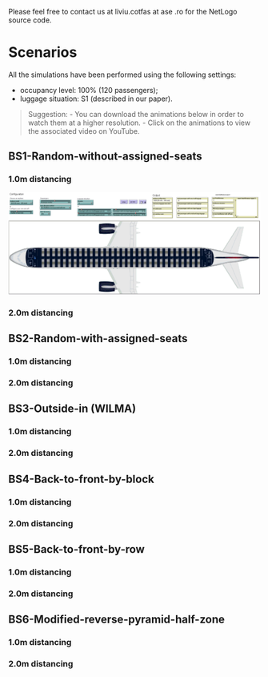 Please feel free to contact us at liviu.cotfas at ase .ro for the NetLogo source code. 

# Scenarios

All the simulations have been performed using the following settings:
- occupancy level: 100% (120 passengers);
- luggage situation: S1 (described in our paper).

> Suggestion: 
    - You can download the animations below in order to watch them at a higher resolution.
    - Click on the animations to view the associated video on YouTube.

## BS1-Random-without-assigned-seats
### 1.0m distancing
[![BS1-Random-without-assigned-seats](recordings/bs6-1m.gif)](https://www.youtube.com/watch?v=Y2aczqklfV0)

### 2.0m distancing
## BS2-Random-with-assigned-seats
### 1.0m distancing
### 2.0m distancing
## BS3-Outside-in (WILMA)
### 1.0m distancing
### 2.0m distancing
## BS4-Back-to-front-by-block
### 1.0m distancing
### 2.0m distancing
## BS5-Back-to-front-by-row
### 1.0m distancing
### 2.0m distancing
## BS6-Modified-reverse-pyramid-half-zone
### 1.0m distancing
### 2.0m distancing
